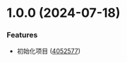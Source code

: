 # 1.0.0 (2024-07-18)


### Features

* 初始化项目 ([4052577](https://github.com/dengBox/studay-rust/commit/4052577ad939d54bb0eb0a747c87956f1372793f))



